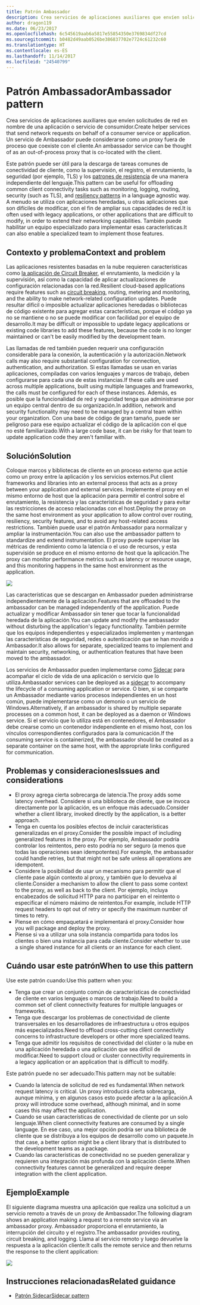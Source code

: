```yaml
---
title: Patrón Ambassador
description: Crea servicios de aplicaciones auxiliares que envíen solicitudes de red en nombre de una aplicación o servicio de consumidor.
author: dragon119
ms.date: 06/23/2017
ms.openlocfilehash: 6c545619aab6a5817e55854350e3769834df27cd
ms.sourcegitcommit: b0482d49aab0526be386837702e7724c61232c60
ms.translationtype: HT
ms.contentlocale: es-ES
ms.lasthandoff: 11/14/2017
ms.locfileid: "24540799"
---
```

# <a name="ambassador-pattern"></a><span data-ttu-id="62f82-103">Patrón Ambassador</span><span class="sxs-lookup"><span data-stu-id="62f82-103">Ambassador pattern</span></span>

<span data-ttu-id="62f82-104">Crea servicios de aplicaciones auxiliares que envíen solicitudes de red en nombre de una aplicación o servicio de consumidor.</span><span class="sxs-lookup"><span data-stu-id="62f82-104">Create helper services that send network requests on behalf of a consumer service or application.</span></span> <span data-ttu-id="62f82-105">Un servicio de Ambassador puede considerarse como un proxy fuera de proceso que coexiste con el cliente.</span><span class="sxs-lookup"><span data-stu-id="62f82-105">An ambassador service can be thought of as an out-of-process proxy that is co-located with the client.</span></span>

<span data-ttu-id="62f82-106">Este patrón puede ser útil para la descarga de tareas comunes de conectividad de cliente, como la supervisión, el registro, el enrutamiento, la seguridad (por ejemplo, TLS) y los [patrones de resistencia][resiliency-patterns] de una manera independiente del lenguaje.</span><span class="sxs-lookup"><span data-stu-id="62f82-106">This pattern can be useful for offloading common client connectivity tasks such as monitoring, logging, routing, security (such as TLS), and [resiliency patterns][resiliency-patterns] in a language agnostic way.</span></span> <span data-ttu-id="62f82-107">A menudo se utiliza con aplicaciones heredadas, u otras aplicaciones que son difíciles de modificar, con el fin de ampliar sus capacidades de red.</span><span class="sxs-lookup"><span data-stu-id="62f82-107">It is often used with legacy applications, or other applications that are difficult to modify, in order to extend their networking capabilities.</span></span> <span data-ttu-id="62f82-108">También puede habilitar un equipo especializado para implementar esas características.</span><span class="sxs-lookup"><span data-stu-id="62f82-108">It can also enable a specialized team to implement those features.</span></span>

## <a name="context-and-problem"></a><span data-ttu-id="62f82-109">Contexto y problema</span><span class="sxs-lookup"><span data-stu-id="62f82-109">Context and problem</span></span>

<span data-ttu-id="62f82-110">Las aplicaciones resistentes basadas en la nube requieren características como [la aplicación de Circuit Breaker][circuit-breaker], el enrutamiento, la medición y la supervisión, así como la capacidad de aplicar actualizaciones de configuración relacionadas con la red.</span><span class="sxs-lookup"><span data-stu-id="62f82-110">Resilient cloud-based applications require features such as [circuit breaking][circuit-breaker], routing, metering and monitoring, and the ability to make network-related configuration updates.</span></span> <span data-ttu-id="62f82-111">Puede resultar difícil o imposible actualizar aplicaciones heredadas o bibliotecas de código existente para agregar estas características, porque el código ya no se mantiene o no se puede modificar con facilidad por el equipo de desarrollo.</span><span class="sxs-lookup"><span data-stu-id="62f82-111">It may be difficult or impossible to update legacy applications or existing code libraries to add these features, because the code is no longer maintained or can't be easily modified by the development team.</span></span>

<span data-ttu-id="62f82-112">Las llamadas de red también pueden requerir una configuración considerable para la conexión, la autenticación y la autorización.</span><span class="sxs-lookup"><span data-stu-id="62f82-112">Network calls may also require substantial configuration for connection, authentication, and authorization.</span></span> <span data-ttu-id="62f82-113">Si estas llamadas se usan en varias aplicaciones, compiladas con varios lenguajes y marcos de trabajo, deben configurarse para cada una de estas instancias.</span><span class="sxs-lookup"><span data-stu-id="62f82-113">If these calls are used across multiple applications, built using multiple languages and frameworks, the calls must be configured for each of these instances.</span></span> <span data-ttu-id="62f82-114">Además, es posible que la funcionalidad de red y seguridad tenga que administrarse por un equipo central dentro de su organización.</span><span class="sxs-lookup"><span data-stu-id="62f82-114">In addition, network and security functionality may need to be managed by a central team within your organization.</span></span> <span data-ttu-id="62f82-115">Con una base de código de gran tamaño, puede ser peligroso para ese equipo actualizar el código de la aplicación con el que no esté familiarizado.</span><span class="sxs-lookup"><span data-stu-id="62f82-115">With a large code base, it can be risky for that team to update application code they aren't familiar with.</span></span>

## <a name="solution"></a><span data-ttu-id="62f82-116">Solución</span><span class="sxs-lookup"><span data-stu-id="62f82-116">Solution</span></span>

<span data-ttu-id="62f82-117">Coloque marcos y bibliotecas de cliente en un proceso externo que actúe como un proxy entre la aplicación y los servicios externos.</span><span class="sxs-lookup"><span data-stu-id="62f82-117">Put client frameworks and libraries into an external process that acts as a proxy between your application and external services.</span></span> <span data-ttu-id="62f82-118">Implemente el proxy en el mismo entorno de host que la aplicación para permitir el control sobre el enrutamiento, la resistencia y las características de seguridad y para evitar las restricciones de acceso relacionadas con el host.</span><span class="sxs-lookup"><span data-stu-id="62f82-118">Deploy the proxy on the same host environment as your application to allow control over routing, resiliency, security features, and to avoid any host-related access restrictions.</span></span> <span data-ttu-id="62f82-119">También puede usar el patrón Ambassador para normalizar y ampliar la instrumentación.</span><span class="sxs-lookup"><span data-stu-id="62f82-119">You can also use the ambassador pattern to standardize and extend instrumentation.</span></span> <span data-ttu-id="62f82-120">El proxy puede supervisar las métricas de rendimiento como la latencia o el uso de recursos, y esta supervisión se produce en el mismo entorno de host que la aplicación.</span><span class="sxs-lookup"><span data-stu-id="62f82-120">The proxy can monitor performance metrics such as latency or resource usage, and this monitoring happens in the same host environment as the application.</span></span>

![](./_images/ambassador.png)

<span data-ttu-id="62f82-121">Las características que se descargan en Ambassador pueden administrarse independientemente de la aplicación.</span><span class="sxs-lookup"><span data-stu-id="62f82-121">Features that are offloaded to the ambassador can be managed independently of the application.</span></span> <span data-ttu-id="62f82-122">Puede actualizar y modificar Ambassador sin tener que tocar la funcionalidad heredada de la aplicación.</span><span class="sxs-lookup"><span data-stu-id="62f82-122">You can update and modify the ambassador without disturbing the application's legacy functionality.</span></span> <span data-ttu-id="62f82-123">También permite que los equipos independientes y especializados implementen y mantengan las características de seguridad, redes o autenticación que se han movido a Ambassador.</span><span class="sxs-lookup"><span data-stu-id="62f82-123">It also allows for separate, specialized teams to implement and maintain security, networking, or authentication features that have been moved to the ambassador.</span></span>

<span data-ttu-id="62f82-124">Los servicios de Ambassador pueden implementarse como [Sidecar][sidecar] para acompañar el ciclo de vida de una aplicación o servicio que lo utiliza.</span><span class="sxs-lookup"><span data-stu-id="62f82-124">Ambassador services can be deployed as a [sidecar][sidecar] to accompany the lifecycle of a consuming application or service.</span></span> <span data-ttu-id="62f82-125">O bien, si se comparte un Ambassador mediante varios procesos independientes en un host común, puede implementarse como un demonio o un servicio de Windows.</span><span class="sxs-lookup"><span data-stu-id="62f82-125">Alternatively, if an ambassador is shared by multiple separate processes on a common host, it can be deployed as a daemon or Windows service.</span></span> <span data-ttu-id="62f82-126">Si el servicio que lo utiliza está en contenedores, el Ambassador debe crearse como un contenedor independiente en el mismo host, con los vínculos correspondientes configurados para la comunicación.</span><span class="sxs-lookup"><span data-stu-id="62f82-126">If the consuming service is containerized, the ambassador should be created as a separate container on the same host, with the appropriate links configured for communication.</span></span>

## <a name="issues-and-considerations"></a><span data-ttu-id="62f82-127">Problemas y consideraciones</span><span class="sxs-lookup"><span data-stu-id="62f82-127">Issues and considerations</span></span>

- <span data-ttu-id="62f82-128">El proxy agrega cierta sobrecarga de latencia.</span><span class="sxs-lookup"><span data-stu-id="62f82-128">The proxy adds some latency overhead.</span></span> <span data-ttu-id="62f82-129">Considere si una biblioteca de cliente, que se invoca directamente por la aplicación, es un enfoque más adecuado.</span><span class="sxs-lookup"><span data-stu-id="62f82-129">Consider whether a client library, invoked directly by the application, is a better approach.</span></span>
- <span data-ttu-id="62f82-130">Tenga en cuenta los posibles efectos de incluir características generalizadas en el proxy.</span><span class="sxs-lookup"><span data-stu-id="62f82-130">Consider the possible impact of including generalized features in the proxy.</span></span> <span data-ttu-id="62f82-131">Por ejemplo, Ambassador podría controlar los reintentos, pero esto podría no ser seguro (a menos que todas las operaciones sean idempotentes).</span><span class="sxs-lookup"><span data-stu-id="62f82-131">For example, the ambassador could handle retries, but that might not be safe unless all operations are idempotent.</span></span>
- <span data-ttu-id="62f82-132">Considere la posibilidad de usar un mecanismo para permitir que el cliente pase algún contexto al proxy, y también que lo devuelva al cliente.</span><span class="sxs-lookup"><span data-stu-id="62f82-132">Consider a mechanism to allow the client to pass some context to the proxy, as well as back to the client.</span></span> <span data-ttu-id="62f82-133">Por ejemplo, incluya encabezados de solicitud HTTP para no participar en el reintento o especificar el número máximo de reintentos.</span><span class="sxs-lookup"><span data-stu-id="62f82-133">For example, include HTTP request headers to opt out of retry or specify the maximum number of times to retry.</span></span>
- <span data-ttu-id="62f82-134">Piense en cómo empaquetará e implementará el proxy.</span><span class="sxs-lookup"><span data-stu-id="62f82-134">Consider how you will package and deploy the proxy.</span></span>
- <span data-ttu-id="62f82-135">Piense si va a utilizar una sola instancia compartida para todos los clientes o bien una instancia para cada cliente.</span><span class="sxs-lookup"><span data-stu-id="62f82-135">Consider whether to use a single shared instance for all clients or an instance for each client.</span></span>

## <a name="when-to-use-this-pattern"></a><span data-ttu-id="62f82-136">Cuándo usar este patrón</span><span class="sxs-lookup"><span data-stu-id="62f82-136">When to use this pattern</span></span>

<span data-ttu-id="62f82-137">Use este patrón cuando:</span><span class="sxs-lookup"><span data-stu-id="62f82-137">Use this pattern when you:</span></span>

- <span data-ttu-id="62f82-138">Tenga que crear un conjunto común de características de conectividad de cliente en varios lenguajes o marcos de trabajo.</span><span class="sxs-lookup"><span data-stu-id="62f82-138">Need to build a common set of client connectivity features for multiple languages or frameworks.</span></span>
- <span data-ttu-id="62f82-139">Tenga que descargar los problemas de conectividad de cliente transversales en los desarrolladores de infraestructura u otros equipos más especializados.</span><span class="sxs-lookup"><span data-stu-id="62f82-139">Need to offload cross-cutting client connectivity concerns to infrastructure developers or other more specialized teams.</span></span>
- <span data-ttu-id="62f82-140">Tenga que admitir los requisitos de conectividad del clúster o la nube en una aplicación heredada o una aplicación que sea difícil de modificar.</span><span class="sxs-lookup"><span data-stu-id="62f82-140">Need to support cloud or cluster connectivity requirements in a legacy application or an application that is difficult to modify.</span></span>

<span data-ttu-id="62f82-141">Este patrón puede no ser adecuado:</span><span class="sxs-lookup"><span data-stu-id="62f82-141">This pattern may not be suitable:</span></span>

- <span data-ttu-id="62f82-142">Cuando la latencia de solicitud de red es fundamental.</span><span class="sxs-lookup"><span data-stu-id="62f82-142">When network request latency is critical.</span></span> <span data-ttu-id="62f82-143">Un proxy introducirá cierta sobrecarga, aunque mínima, y en algunos casos esto puede afectar a la aplicación.</span><span class="sxs-lookup"><span data-stu-id="62f82-143">A proxy will introduce some overhead, although minimal, and in some cases this may affect the application.</span></span>
- <span data-ttu-id="62f82-144">Cuando se usan características de conectividad de cliente por un solo lenguaje.</span><span class="sxs-lookup"><span data-stu-id="62f82-144">When client connectivity features are consumed by a single language.</span></span> <span data-ttu-id="62f82-145">En ese caso, una mejor opción podría ser una biblioteca de cliente que se distribuya a los equipos de desarrollo como un paquete.</span><span class="sxs-lookup"><span data-stu-id="62f82-145">In that case, a better option might be a client library that is distributed to the development teams as a package.</span></span>
- <span data-ttu-id="62f82-146">Cuando las características de conectividad no se pueden generalizar y requieren una integración más profunda con la aplicación cliente.</span><span class="sxs-lookup"><span data-stu-id="62f82-146">When connectivity features cannot be generalized and require deeper integration with the client application.</span></span>

## <a name="example"></a><span data-ttu-id="62f82-147">Ejemplo</span><span class="sxs-lookup"><span data-stu-id="62f82-147">Example</span></span>

<span data-ttu-id="62f82-148">El siguiente diagrama muestra una aplicación que realiza una solicitud a un servicio remoto a través de un proxy de Ambassador.</span><span class="sxs-lookup"><span data-stu-id="62f82-148">The following diagram shows an application making a request to a remote service via an ambassador proxy.</span></span> <span data-ttu-id="62f82-149">Ambassador proporciona el enrutamiento, la interrupción del circuito y el registro.</span><span class="sxs-lookup"><span data-stu-id="62f82-149">The ambassador provides routing, circuit breaking, and logging.</span></span> <span data-ttu-id="62f82-150">Llama al servicio remoto y luego devuelve la respuesta a la aplicación cliente:</span><span class="sxs-lookup"><span data-stu-id="62f82-150">It calls the remote service and then returns the response to the client application:</span></span>

![](./_images/ambassador-example.png) 

## <a name="related-guidance"></a><span data-ttu-id="62f82-151">Instrucciones relacionadas</span><span class="sxs-lookup"><span data-stu-id="62f82-151">Related guidance</span></span>

- [<span data-ttu-id="62f82-152">Patrón Sidecar</span><span class="sxs-lookup"><span data-stu-id="62f82-152">Sidecar pattern</span></span>](./sidecar.md)

<!-- links -->

[circuit-breaker]: ./circuit-breaker.md
[resiliency-patterns]: ./category/resiliency.md
[sidecar]: ./sidecar.md
